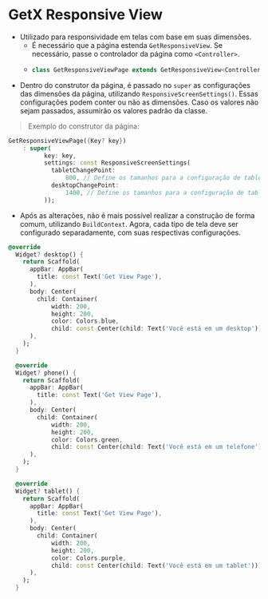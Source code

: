 # GetX Responsive View
- Utilizado para responsividade em telas com base em suas dimensões.
  - É necessário que a página estenda ```GetResponsiveView```. Se necessário, passe o controlador da página como `<Controller>`.
  - ```dart
    class GetResponsiveViewPage extends GetResponsiveView<Controller> {}
    ```
- Dentro do construtor da página, é passado no `super` as configurações das dimensões da página, utilizando ```ResponsiveScreenSettings()```. Essas configurações podem conter ou não as dimensões. Caso os valores não sejam passados, assumirão os valores padrão da classe.
> Exemplo do construtor da página:
```dart
GetResponsiveViewPage({Key? key})
    : super(
          key: key,
          settings: const ResponsiveScreenSettings(
            tabletChangePoint:
                800, // Define os tamanhos para a configuração de tablet ou desktop
            desktopChangePoint:
                1400, // Define os tamanhos para a configuração de tablet ou desktop
          ));
```
- Após as alterações, não é mais possível realizar a construção de forma comum, utilizando `BuildContext`. Agora, cada tipo de tela deve ser configurado separadamente, com suas respectivas configurações.
```dart
@override
  Widget? desktop() {
    return Scaffold(
      appBar: AppBar(
        title: const Text('Get View Page'),
      ),
      body: Center(
        child: Container(
            width: 200,
            height: 200,
            color: Colors.blue,
            child: const Center(child: Text('Você está em um desktop'))),
      ),
    );
  }

  @override
  Widget? phone() {
    return Scaffold(
      appBar: AppBar(
        title: const Text('Get View Page'),
      ),
      body: Center(
        child: Container(
            width: 200,
            height: 200,
            color: Colors.green,
            child: const Center(child: Text('Você está em um telefone'))),
      ),
    );
  }

  @override
  Widget? tablet() {
    return Scaffold(
      appBar: AppBar(
        title: const Text('Get View Page'),
      ),
      body: Center(
        child: Container(
            width: 200,
            height: 200,
            color: Colors.purple,
            child: const Center(child: Text('Você está em um tablet'))),
      ),
    );
  }
```
